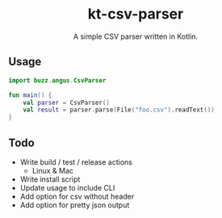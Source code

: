<div align="center">

# kt-csv-parser

A simple CSV parser written in Kotlin.

</div>

## Usage

```kotlin
import buzz.angus.CsvParser

fun main() {
    val parser = CsvParser()
    val result = parser.parse(File("foo.csv").readText())
}
```

## Todo

- Write build / test / release actions
  - Linux & Mac
- Write install script
- Update usage to include CLI
- Add option for csv without header
- Add option for pretty json output